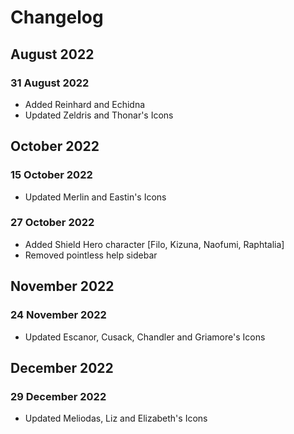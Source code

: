 # Changelog
## August 2022
### 31 August 2022
* Added Reinhard and Echidna
* Updated Zeldris and Thonar's Icons
## October 2022
### 15 October 2022
* Updated Merlin and Eastin's Icons
### 27 October 2022
* Added Shield Hero character [Filo, Kizuna, Naofumi, Raphtalia]
* Removed pointless help sidebar
## November 2022
### 24 November 2022
* Updated Escanor, Cusack, Chandler and Griamore's Icons
## December 2022
### 29 December 2022
* Updated Meliodas, Liz and Elizabeth's Icons